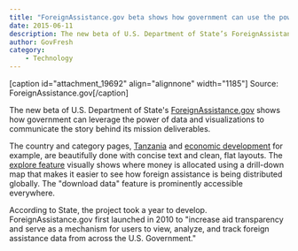 ```yaml
---
title: "ForeignAssistance.gov beta shows how government can use the power of open data"
date: 2015-06-11
description: The new beta of U.S. Department of State’s ForeignAssistance.gov shows how government can leverage the power of data and visualizations to communicate the story behind its mission deliverables.
author: GovFresh
category:
    - Technology
---
```


[caption id="attachment_19692" align="alignnone" width="1185"] Source: ForeignAssistance.gov[/caption]

The new beta of U.S. Department of State's <a href="http://ForeignAssistance.gov">ForeignAssistance.gov</a> shows how government can leverage the power of data and visualizations to communicate the story behind its mission deliverables.

The country and category pages, <a href="http://beta.foreignassistance.gov/explore/country/Tanzania">Tanzania</a> and <a href="http://beta.foreignassistance.gov/categories/Economic-Development">economic development</a> for example, are beautifully done with concise text and clean, flat layouts. The <a href="http://beta.foreignassistance.gov/explore">explore feature</a> visually shows where money is allocated using a drill-down map that makes it easier to see how foreign assistance is being distributed globally. The "download data" feature is prominently accessible everywhere.

According to State, the project took a year to develop. ForeignAssistance.gov first launched in 2010 to "increase aid transparency and serve as a mechanism for users to view, analyze, and track foreign assistance data from across the U.S. Government."
